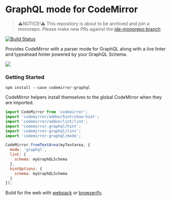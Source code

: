 GraphQL mode for CodeMirror
===========================


> ⚠️NOTICE!⚠️ This repository is about to be archived and join a monorepo.  Please make new PRs against the [ide-monorepo branch](https://github.com/graphql/graphiql/tree/ide-monorepo)

[![Build Status](https://travis-ci.org/graphql/codemirror-graphql.svg?branch=master)](https://travis-ci.org/graphql/codemirror-graphql)

Provides CodeMirror with a parser mode for GraphQL along with a live linter and
typeahead hinter powered by your GraphQL Schema.

![](resources/example.gif)

### Getting Started

```
npm install --save codemirror-graphql
```

CodeMirror helpers install themselves to the global CodeMirror when they
are imported.

```js
import CodeMirror from 'codemirror';
import 'codemirror/addon/hint/show-hint';
import 'codemirror/addon/lint/lint';
import 'codemirror-graphql/hint';
import 'codemirror-graphql/lint';
import 'codemirror-graphql/mode';

CodeMirror.fromTextArea(myTextarea, {
  mode: 'graphql',
  lint: {
    schema: myGraphQLSchema
  },
  hintOptions: {
    schema: myGraphQLSchema
  }
});
```

Build for the web with [webpack](http://webpack.github.io/) or
[browserify](http://browserify.org/).

